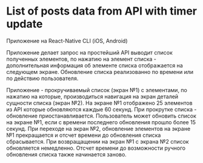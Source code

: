 # List of posts data from API with timer update

Приложение на React-Native CLI (iOS, Android) 
 
Приложение делает запрос на простейший API выводит список полученных элементов, по нажатию на элемент списка - дополнительная информация об элементе списка отображается на следующем экране. Обновление списка реализованно по времени или по действию пользователя.  

Приложение - прокручиваемый список (экран №1) с элементами,  по нажатию на которые, производиться навигация на экран деталей сущности списка (экран №2). На экране №1 отображено 25 элементов из API которые обновляются каждые 60 секунд. При прокрутке списка - обновление приостанавливается. Пользователь может обновить список на экране №1, если с времени последнего обновления прошло более 15 секунд. При переходе на экран №2, обновление элементов на экране №1 прекращается и отсчет времени до обновления списка сбрасывается. При возвращащении на экран №1 с экрана №2 список обновляется немедленно. Отсчет времени до возможности ручного обновления списка также начинается заново.
